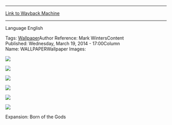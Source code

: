 
---
[Link to Wayback Machine](https://web.archive.org/web/20150322074802/http://magic.wizards.com/en/articles/wallpapers/akroan-skyguard)

[_metadata_:generator]:- "Drupal 7 (http://drupal.org)"
[_metadata_:node]:- "231051"
[_metadata_:source]:- "article"
[_metadata_:title]:- "Akroan Skyguard"
[_metadata_:wayback_capture_timestamp]:- "2015-03-22 07:48:02"
[_metadata_:wayback_raw_url]:- "https://web.archive.org/web/20150322074802id_/http://magic.wizards.com/en/articles/wallpapers/akroan-skyguard"
[_metadata_:wayback_url]:- "http://magic.wizards.com/en/articles/wallpapers/akroan-skyguard"
---






Language 
 English

Tags: [Wallpaper](/en/tags/wallpaper)Author Reference: Mark WintersContent Published: Wednesday, March 19, 2014 - 17:00Column Name: WALLPAPERWallpaper Images: 

[![](http://magic.wizards.com/sites/mtg/files/styles/large/public/images/wallpaper/AkroanSkyguard_BNG_2560x1600_Wallpaper.jpg?itok=G3GY7a1v)](http://magic.wizards.com/sites/mtg/files/images/wallpaper/AkroanSkyguard_BNG_2560x1600_Wallpaper.jpg) 



[![](http://magic.wizards.com/sites/mtg/files/styles/large/public/images/wallpaper/AkroanSkyguard_BNG_1920x1080_Wallpaper.jpg?itok=mbqkepXb)](http://magic.wizards.com/sites/mtg/files/images/wallpaper/AkroanSkyguard_BNG_1920x1080_Wallpaper.jpg) 



[![](http://magic.wizards.com/sites/mtg/files/styles/large/public/images/wallpaper/AkroanSkyguard_BNG_1280x960_Wallpaper.jpg?itok=n-3SxiBp)](http://magic.wizards.com/sites/mtg/files/images/wallpaper/AkroanSkyguard_BNG_1280x960_Wallpaper.jpg) 



[![](http://magic.wizards.com/sites/mtg/files/styles/large/public/images/wallpaper/AkroanSkyguard_BNG_iPhone_Wallpaper.jpg?itok=nekbmjeK)](http://magic.wizards.com/sites/mtg/files/images/wallpaper/AkroanSkyguard_BNG_iPhone_Wallpaper.jpg) 



[![](http://magic.wizards.com/sites/mtg/files/styles/large/public/images/wallpaper/Akroa-Skyguard_BNG_iPad_Wallpaper.jpg?itok=hbQaG2el)](http://magic.wizards.com/sites/mtg/files/images/wallpaper/Akroa-Skyguard_BNG_iPad_Wallpaper.jpg) 



[![](http://magic.wizards.com/sites/mtg/files/styles/large/public/images/wallpaper/AkroanSkyguard_BNG_Facebook_Wallpaper.jpg?itok=sX6YgE63)](http://magic.wizards.com/sites/mtg/files/images/wallpaper/AkroanSkyguard_BNG_Facebook_Wallpaper.jpg) 

Expansion: Born of the Gods  

 
